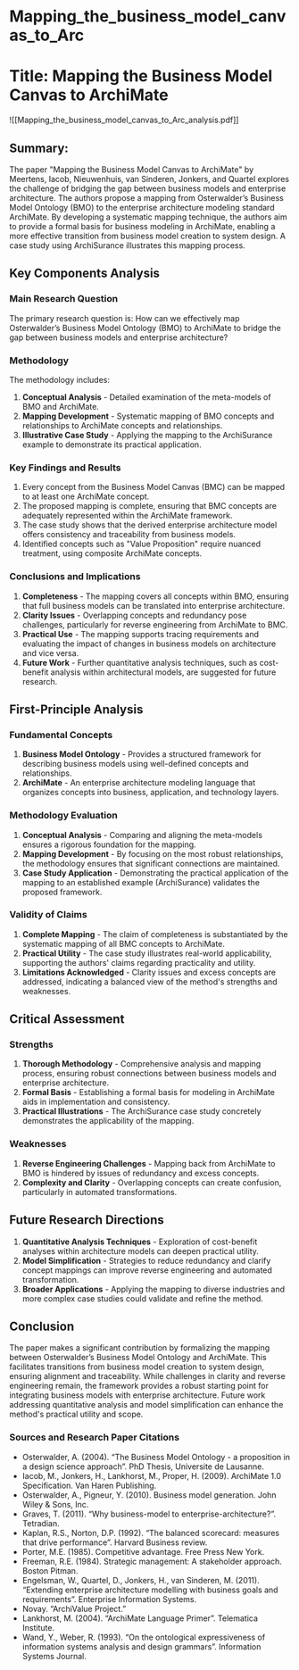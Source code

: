 # Mapping_the_business_model_canvas_to_Arc

# Title: Mapping the Business Model Canvas to ArchiMate
![[Mapping_the_business_model_canvas_to_Arc_analysis.pdf]]

## Summary:
The paper "Mapping the Business Model Canvas to ArchiMate" by Meertens, Iacob, Nieuwenhuis, van Sinderen, Jonkers, and Quartel explores the challenge of bridging the gap between business models and enterprise architecture. The authors propose a mapping from Osterwalder’s Business Model Ontology (BMO) to the enterprise architecture modeling standard ArchiMate. By developing a systematic mapping technique, the authors aim to provide a formal basis for business modeling in ArchiMate, enabling a more effective transition from business model creation to system design. A case study using ArchiSurance illustrates this mapping process.

## Key Components Analysis

### Main Research Question
The primary research question is: How can we effectively map Osterwalder’s Business Model Ontology (BMO) to ArchiMate to bridge the gap between business models and enterprise architecture?

### Methodology
The methodology includes:
1. **Conceptual Analysis** - Detailed examination of the meta-models of BMO and ArchiMate.
2. **Mapping Development** - Systematic mapping of BMO concepts and relationships to ArchiMate concepts and relationships.
3. **Illustrative Case Study** - Applying the mapping to the ArchiSurance example to demonstrate its practical application.

### Key Findings and Results
1. Every concept from the Business Model Canvas (BMC) can be mapped to at least one ArchiMate concept.
2. The proposed mapping is complete, ensuring that BMC concepts are adequately represented within the ArchiMate framework.
3. The case study shows that the derived enterprise architecture model offers consistency and traceability from business models.
4. Identified concepts such as "Value Proposition" require nuanced treatment, using composite ArchiMate concepts.

### Conclusions and Implications
1. **Completeness** - The mapping covers all concepts within BMO, ensuring that full business models can be translated into enterprise architecture.
2. **Clarity Issues** - Overlapping concepts and redundancy pose challenges, particularly for reverse engineering from ArchiMate to BMC.
3. **Practical Use** - The mapping supports tracing requirements and evaluating the impact of changes in business models on architecture and vice versa.
4. **Future Work** - Further quantitative analysis techniques, such as cost-benefit analysis within architectural models, are suggested for future research.

## First-Principle Analysis

### Fundamental Concepts
1. **Business Model Ontology** - Provides a structured framework for describing business models using well-defined concepts and relationships.
2. **ArchiMate** - An enterprise architecture modeling language that organizes concepts into business, application, and technology layers.

### Methodology Evaluation
1. **Conceptual Analysis** - Comparing and aligning the meta-models ensures a rigorous foundation for the mapping.
2. **Mapping Development** - By focusing on the most robust relationships, the methodology ensures that significant connections are maintained.
3. **Case Study Application** - Demonstrating the practical application of the mapping to an established example (ArchiSurance) validates the proposed framework.

### Validity of Claims
1. **Complete Mapping** - The claim of completeness is substantiated by the systematic mapping of all BMC concepts to ArchiMate.
2. **Practical Utility** - The case study illustrates real-world applicability, supporting the authors' claims regarding practicality and utility.
3. **Limitations Acknowledged** - Clarity issues and excess concepts are addressed, indicating a balanced view of the method's strengths and weaknesses.

## Critical Assessment

### Strengths
1. **Thorough Methodology** - Comprehensive analysis and mapping process, ensuring robust connections between business models and enterprise architecture.
2. **Formal Basis** - Establishing a formal basis for modeling in ArchiMate aids in implementation and consistency.
3. **Practical Illustrations** - The ArchiSurance case study concretely demonstrates the applicability of the mapping.

### Weaknesses
1. **Reverse Engineering Challenges** - Mapping back from ArchiMate to BMO is hindered by issues of redundancy and excess concepts.
2. **Complexity and Clarity** - Overlapping concepts can create confusion, particularly in automated transformations.

## Future Research Directions
1. **Quantitative Analysis Techniques** - Exploration of cost-benefit analyses within architecture models can deepen practical utility.
2. **Model Simplification** - Strategies to reduce redundancy and clarify concept mappings can improve reverse engineering and automated transformation.
3. **Broader Applications** - Applying the mapping to diverse industries and more complex case studies could validate and refine the method.

## Conclusion
The paper makes a significant contribution by formalizing the mapping between Osterwalder’s Business Model Ontology and ArchiMate. This facilitates transitions from business model creation to system design, ensuring alignment and traceability. While challenges in clarity and reverse engineering remain, the framework provides a robust starting point for integrating business models with enterprise architecture. Future work addressing quantitative analysis and model simplification can enhance the method's practical utility and scope.

### Sources and Research Paper Citations
- Osterwalder, A. (2004). “The Business Model Ontology - a proposition in a design science approach”. PhD Thesis, Universite de Lausanne.
- Iacob, M., Jonkers, H., Lankhorst, M., Proper, H. (2009). ArchiMate 1.0 Specification. Van Haren Publishing.
- Osterwalder, A., Pigneur, Y. (2010). Business model generation. John Wiley & Sons, Inc.
- Graves, T. (2011). “Why business-model to enterprise-architecture?”. Tetradian.
- Kaplan, R.S., Norton, D.P. (1992). “The balanced scorecard: measures that drive performance”. Harvard Business review.
- Porter, M.E. (1985). Competitive advantage. Free Press New York.
- Freeman, R.E. (1984). Strategic management: A stakeholder approach. Boston Pitman.
- Engelsman, W., Quartel, D., Jonkers, H., van Sinderen, M. (2011). “Extending enterprise architecture modelling with business goals and requirements”. Enterprise Information Systems.
- Novay. “ArchiValue Project.” 
- Lankhorst, M. (2004). “ArchiMate Language Primer”. Telematica Institute.
- Wand, Y., Weber, R. (1993). “On the ontological expressiveness of information systems analysis and design grammars”. Information Systems Journal.